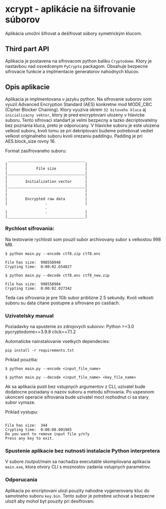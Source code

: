 # xcrypt - aplikácie na šifrovanie súborov

Aplikácia umožní šifrovat a dešifrovat súbory symetrickým klucom.

## Third part API
Aplikacia je postavena na sifrovacom python baliku `Cryptodome`. Ktory je nastavbou nad 
osvedcenym `PyCrypto` packagom. Obsahuje bezpecne sifrovacie funkcie a implmentacie generatorov
nahodnych klucov.

## Opis aplikacie
Aplikacia je implmentovana v jazyku python. Na sifrovanie suborov som vyuzil 
Advanced Encryption Standard (AES) konkretne mod MODE_CBC (Cipher Blocker Chaining). Ktory vyuziva 
okrem `32 bitoveho kluca` aj `inicializacny vektor`, ktory je pred encryptovani ulozeny v hlavicke suboru.
Tento sifrovaci standart je velmi bezpecny a tazko decriptovatelny bez poznania kluca, preto je odporucany.
V hlavicke suboru je este ulozena velkost suboru, kvoli tomu ze pri dekriptovani budeme potrebovat 
vediet velkost originalneho suboru kvoli orezaniu paddingu. Padding je pri AES.block_size rovny 16.


Format zasifrovaneho suboru:
````
 ___________________________________
|                                   |
|             File size             |
|___________________________________|
|                                   |
|        Initialization vector      |
|___________________________________|
|                                   |
|                                   |
|        Encrypted raw data         |
|                 .                 |
                  .
|                 .                 |
|___________________________________|

````

### Rychlost sifrovania:
Na testovanie rychlosti som pouzil subor archivovany subor s velkostou 998 MB.
````
$ python main.py --encode ctf8.zip ctf8.enc

File has size:  998558948
Crypting time:  0:00:02.654827
````

````
$ python main.py --decode ctf8.enc ctf8_new.zip

File has size:  998558984
Crypting time:  0:00:02.027342
````

Teda cas sifrovania je pre 1Gb subor priblizne 2.5 sekundy. Kvoli velkosti suboru su data
citane postupne a sifrovane po castiach.

### Uzivatelsky manual

Poziadavky na spustenie zo zdrojovych suborov:
Python >=3.0
pycryptodome==3.9.8
click==7.1.2

Automaticke nainstalovanie vsetkych dependecies:
````
pip install -r requirements.txt
````

Priklad pouzitia:
````
$ python main.py --encode <input_file_name>
````

````
$ python main.py --decode <input_file_name> <key_file_name>
````

Ak sa aplikacia pusti bez vstupnych argumentov z CLI, uzivatel bude dodatocne poziadany o 
nazov suboru a metodu sifrovania. Po uspesnom ukonceni operacie sifrovania bude uzivatel moct rozhodnut ci sa 
stary subor vymaze.

Priklad vystupu:

````

File has size:  344
Crypting time:  0:00:00.001965
Do you want to remove input file y/n?y
Press any key to exit.

````

### Spustenie aplikacie bez nutnosti instalacie Python interpretera
V subore /output/main sa nachadza executable skompilovana aplikacia `main.exe`, ktora otvory CLI s moznostov
zadania vstupnych parametrov.


### Odporucania
Aplikacia po encriptovani ulozi pouzity nahodne vygenerovany kluc do samotneho suboru `key.bin`. Tento subor
je potrebne uchovat a bezpecne ulozit aby mohol byt pouzity pri desifrovani.